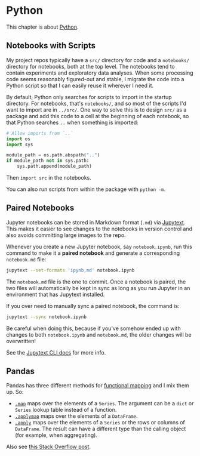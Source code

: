 Python
======

This chapter is about [Python][python].

[python]: https://www.python.org/


Notebooks with Scripts
----------------------

My project repos typically have a `src/` directory for code and a `notebooks/`
directory for notebooks, both at the top level. The notebooks tend to contain
experiments and exploratory data analyses. When some processing code seems
reasonably figured-out and stable, I migrate the code into a Python script so
that I can easily reuse it wherever I need it.

By default, Python only searches for scripts to import in the startup
directory. For notebooks, that's `notebooks/`, and so most of the scripts I'd
want to import are in `../src/`. One way to solve this is to design `src/` as a
package and add this code to a cell at the beginning of each notebook, so that
Python searches `..` when something is imported:

```python
# Allow imports from `..`
import os
import sys

module_path = os.path.abspath("..")
if module_path not in sys.path:
    sys.path.append(module_path)
```

Then `import src` in the notebooks.

You can also run scripts from within the package with `python -m`.

Paired Notebooks
----------------

Jupyter notebooks can be stored in Markdown format (`.md`) via [Jupytext][].
This makes it easier to see changes to the notebooks in version control and
also avoids committing large images to the repo.

[Jupytext]: https://jupytext.readthedocs.io/en/latest/

Whenever you create a new Jupyter notebook, say `notebook.ipynb`, run this
command to make it a **paired notebook** and generate a corresponding
`notebook.md` file:

```sh
jupytext --set-formats 'ipynb,md' notebook.ipynb
```

The `notebook.md` file is the one to commit. Once a notebook is paired, the two
files will automatically be kept in sync as long as you run Jupyter in an
environment that has Jupytext installed.

If you over need to manually sync a paired notebook, the command is:

```sh
jupytext --sync notebook.ipynb
```
Be careful when doing this, because if you've somehow ended up with changes to
both `notebook.ipynb` and `notebook.md`, the older changes will be overwritten!

See the [Jupytext CLI docs][jupytext-cli] for more info.

[jupytext-cli]: https://jupytext.readthedocs.io/en/latest/using-cli.html


Pandas
------

Pandas has three different methods for [functional mapping][map] and I mix them
up. So:


* [`.map`][pd.map] maps over the elements of a `Series`. The argument can be a
  `dict` or `Series` lookup table instead of a function.
* [`.applymap`][pd.applymap] maps over the elements of a `DataFrame`.
* [`.apply`][pd.apply] maps over the elements of a `Series` or the rows or
  columns of `DataFrame`. The result can have a different type than the calling
  object (for example, when aggregating). 

Also see [this Stack Overflow post][so-pandas-map].

[map]: https://en.wikipedia.org/wiki/Map_(higher-order_function)
[pd.map]: https://pandas.pydata.org/pandas-docs/stable/reference/api/pandas.Series.map.html
[pd.applymap]: https://pandas.pydata.org/docs/reference/api/pandas.DataFrame.applymap.html
[pd.apply]: https://pandas.pydata.org/pandas-docs/stable/reference/api/pandas.DataFrame.apply.html
[so-pandas-map]: https://stackoverflow.com/questions/19798153/difference-between-map-applymap-and-apply-methods-in-pandas

